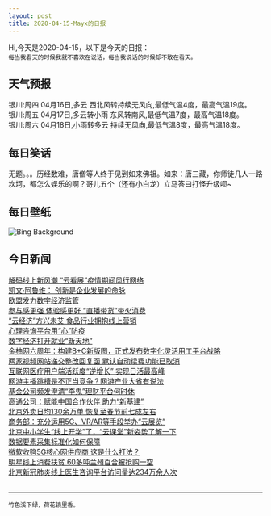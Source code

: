 ```yaml
---
layout: post
title: 2020-04-15-Mayx的日报
---
```


Hi,今天是2020-04-15，以下是今天的日报：<br><small>
每当我看天的时候我就不喜欢在说话，每当我说话的时候却不敢在看天。</small><!--more-->
## 天气预报
银川:周四 04月16日,多云 西北风转持续无风向,最低气温4度，最高气温19度。<br>银川:周五 04月17日,多云转小雨 东风转南风,最低气温7度，最高气温18度。<br>银川:周六 04月18日,小雨转多云 持续无风向,最低气温8度，最高气温18度。
## 每日笑话
无题。。。历经数难，唐僧等人终于见到如来佛祖。如来：唐三藏，你师徒几人一路坎坷，都怎么娱乐的啊？哥儿五个（还有小白龙）立马答曰打怪升级呗~
## 每日壁纸
![Bing Background](https://cn.bing.com/th?id=OHR.FataMorgana_EN-US6912310006_1920x1080.jpg&rf=LaDigue_1920x1080.jpg&pid=hp "Artist Laura Buckley with her mixed-media sculpture 'Fata Morgana,' Saatchi Gallery, London (© Stephen Chung/Alamy)")
## 今日新闻

[解码线上新风潮 “云看展”疫情期间风行网络](http://it.people.com.cn/n1/2020/0415/c1009-31674604.html)   
[凯文·阿鲁维： 创新是企业发展的命脉](http://it.people.com.cn/n1/2020/0415/c1009-31674601.html)   
[欧盟发力数字经济监管](http://it.people.com.cn/n1/2020/0415/c1009-31674589.html)   
[参与感更强 体验感更好 “直播带货”带火消费](http://it.people.com.cn/n1/2020/0415/c1009-31674584.html)   
[“云经济”方兴未艾 食品行业拥抱线上营销](http://it.people.com.cn/n1/2020/0415/c1009-31674583.html)   
[心理咨询平台用“心”防疫](http://it.people.com.cn/n1/2020/0415/c1009-31674605.html)   
[数字经济打开就业“新天地”](http://it.people.com.cn/n1/2020/0415/c1009-31674600.html)   
[金柚网六周年：构建B+C新版图，正式发布数字化灵活用工平台战略](http://it.people.com.cn/n1/2020/0415/c1009-31674516.html)   
[两家视频网站递交整改回复函 默认自动续费功能已取消](http://it.people.com.cn/n1/2020/0415/c1009-31674440.html)   
[互联网医疗用户端活跃度“逆增长” 实现日活最高峰](http://it.people.com.cn/n1/2020/0415/c1009-31674466.html)   
[网游主播跳槽是不正当竞争？网游产业大省有说法](http://it.people.com.cn/n1/2020/0415/c1009-31674285.html)   
[基金公司频发澄清“李鬼”理财平台何时休](http://it.people.com.cn/n1/2020/0415/c1009-31674390.html)   
[高通公司：赋能中国合作伙伴 助力“新基建”](http://it.people.com.cn/n1/2020/0414/c1009-31673095.html)   
[北京外卖日均130余万单 恢复至春节前七成左右](http://it.people.com.cn/n1/2020/0414/c1009-31672832.html)   
[商务部：充分运用5G、VR/AR等手段举办“云展览”](http://it.people.com.cn/n1/2020/0414/c1009-31672822.html)   
[北京中小学生“线上开学”了，“云课堂”新姿势了解一下](http://it.people.com.cn/n1/2020/0414/c1009-31672760.html)   
[数据要素采集标准化如何保障](http://it.people.com.cn/n1/2020/0414/c1009-31672604.html)   
[微软收购5G核心网供应商 这是什么打法？](http://it.people.com.cn/n1/2020/0414/c1009-31672653.html)   
[明星线上消费扶贫 60多吨兰州百合被抢购一空](http://it.people.com.cn/n1/2020/0414/c1009-31672752.html)   
[北京新冠肺炎线上医生咨询平台访问量达234万余人次](http://it.people.com.cn/n1/2020/0414/c1009-31672407.html)   
<br />

***

<small>竹色溪下绿，荷花镜里香。</small>
